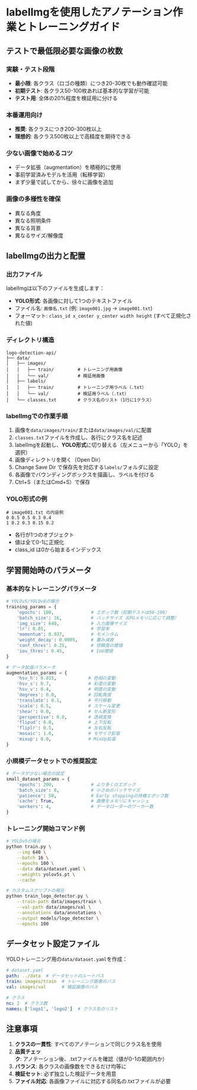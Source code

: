# labelImgを使用したアノテーション作業とトレーニングガイド

## テストで最低限必要な画像の枚数

### 実験・テスト段階
- **最小限**: 各クラス（ロゴの種類）につき20-30枚でも動作確認可能
- **初期テスト**: 各クラス50-100枚あれば基本的な学習が可能
- **テスト用**: 全体の20%程度を検証用に分ける

### 本番運用向け
- **推奨**: 各クラスにつき200-300枚以上
- **理想的**: 各クラス500枚以上で高精度を期待できる

### 少ない画像で始めるコツ
- データ拡張（augmentation）を積極的に使用
- 事前学習済みモデルを活用（転移学習）
- まず少量で試してから、徐々に画像を追加

### 画像の多様性を確保
- 異なる角度
- 異なる照明条件
- 異なる背景
- 異なるサイズ/解像度

## labelImgの出力と配置

### 出力ファイル
labelImgは以下のファイルを生成します：
- **YOLO形式**: 各画像に対して1つのテキストファイル
- ファイル名: `画像名.txt` (例: `image001.jpg` → `image001.txt`)
- フォーマット: `class_id x_center y_center width height` (すべて正規化された値)

### ディレクトリ構造
```
logo-detection-api/
├── data/
│   ├── images/
│   │   ├── train/         # トレーニング用画像
│   │   └── val/           # 検証用画像
│   ├── labels/
│   │   ├── train/         # トレーニング用ラベル（.txt）
│   │   └── val/           # 検証用ラベル（.txt）
│   └── classes.txt        # クラス名のリスト（1行に1クラス）
```

### labelImgでの作業手順
1. 画像を`data/images/train/`または`data/images/val/`に配置
2. `classes.txt`ファイルを作成し、各行にクラス名を記述
3. labelImgを起動し、**YOLO形式**に切り替える（左メニューから「YOLO」を選択）
4. 画像ディレクトリを開く（Open Dir）
5. Change Save Dir で保存先を対応する`labels/`フォルダに設定
6. 各画像でバウンディングボックスを描画し、ラベルを付ける
7. Ctrl+S（またはCmd+S）で保存

### YOLO形式の例
```
# image001.txt の内容例
0 0.5 0.5 0.3 0.4
1 0.2 0.3 0.15 0.2
```
- 各行が1つのオブジェクト
- 値は全て0-1に正規化
- class_id は0から始まるインデックス

## 学習開始時のパラメータ

### 基本的なトレーニングパラメータ

```python
# YOLOv5/YOLOv8の場合
training_params = {
    'epochs': 100,              # エポック数（初期テストは50-100）
    'batch_size': 16,           # バッチサイズ（GPUメモリに応じて調整）
    'img_size': 640,            # 入力画像サイズ
    'lr': 0.01,                 # 学習率
    'momentum': 0.937,          # モメンタム
    'weight_decay': 0.0005,     # 重み減衰
    'conf_thres': 0.25,         # 信頼度の閾値
    'iou_thres': 0.45,          # IoU閾値
}

# データ拡張パラメータ
augmentation_params = {
    'hsv_h': 0.015,            # 色相の変動
    'hsv_s': 0.7,              # 彩度の変動
    'hsv_v': 0.4,              # 明度の変動
    'degrees': 0.0,            # 回転角度
    'translate': 0.1,          # 平行移動
    'scale': 0.5,              # スケール変更
    'shear': 0.0,              # せん断変形
    'perspective': 0.0,        # 透視変換
    'flipud': 0.0,             # 上下反転
    'fliplr': 0.5,             # 左右反転
    'mosaic': 1.0,             # モザイク拡張
    'mixup': 0.0,              # MixUp拡張
}
```

### 小規模データセットでの推奨設定

```python
# データが少ない場合の設定
small_dataset_params = {
    'epochs': 200,              # より多くのエポック
    'batch_size': 8,            # 小さめのバッチサイズ
    'patience': 50,             # Early stoppingの待機エポック数
    'cache': True,              # 画像をメモリにキャッシュ
    'workers': 4,               # データローダーのワーカー数
}
```

### トレーニング開始コマンド例

```bash
# YOLOv5の場合
python train.py \
    --img 640 \
    --batch 16 \
    --epochs 100 \
    --data data/dataset.yaml \
    --weights yolov5s.pt \
    --cache

# カスタムスクリプトの場合
python train_logo_detector.py \
    --train-path data/images/train \
    --val-path data/images/val \
    --annotations data/annotations \
    --output models/logo_detector \
    --epochs 100
```

## データセット設定ファイル

YOLOトレーニング用の`data/dataset.yaml`を作成：

```yaml
# dataset.yaml
path: ../data  # データセットのルートパス
train: images/train  # トレーニング画像のパス
val: images/val      # 検証画像のパス

# クラス
nc: 2  # クラス数
names: ['logo1', 'logo2']  # クラス名のリスト
```

## 注意事項

1. **クラスの一貫性**: すべてのアノテーションで同じクラス名を使用
2. **品質チェック**: アノテーション後、.txtファイルを確認（値が0-1の範囲内か）
3. **バランス**: 各クラスの画像数をできるだけ均等に
4. **検証セット**: 必ず独立した検証データを用意
5. **ファイル対応**: 各画像ファイルに対応する同名の.txtファイルが必要